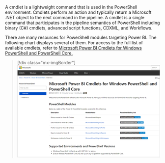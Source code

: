 A cmdlet is a lightweight command that is used in the PowerShell environment. Cmdlets perform an action and typically return a Microsoft .NET object to the next command in the pipeline. A cmdlet is a single command that participates in the pipeline semantics of PowerShell including binary (C#) cmdlets, advanced script functions, CDXML, and Workflows.

There are many resources for PowerShell modules targeting Power BI. The following chart displays several of them. For access to the full list of available cmdlets, refer to [Microsoft Power BI Cmdlets for Windows PowerShell and PowerShell Core.](https://docs.microsoft.com/powershell/power-bi/overview?view=powerbi-ps/?azure-portal=true)

> [!div class="mx-imgBorder"]
> [![Screenshot of a short list of Power BI PowerShell modules. ](../media/powershell-modules.png)](../media/powershell-modules.png#lightbox)
